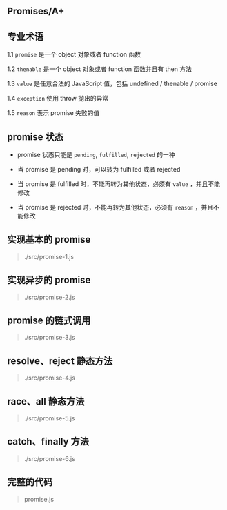 ## Promises/A+

## 专业术语

1.1 `promise` 是一个 object 对象或者 function 函数

1.2 `thenable` 是一个 object 对象或者 function 函数并且有 then 方法

1.3 `value` 是任意合法的 JavaScript 值，包括 undefined / thenable / promise

1.4 `exception` 使用 throw 抛出的异常

1.5 `reason` 表示 promise 失败的值

## promise 状态

- promise 状态只能是 `pending`, `fulfilled`, `rejected` 的一种

- 当 promise 是 pending 时，可以转为 fulfilled 或者 rejected

- 当 promise 是 fulfilled 时，不能再转为其他状态，必须有 `value` ，并且不能修改

- 当 promise 是 rejected 时，不能再转为其他状态，必须有 `reason` ，并且不能修改

## 实现基本的 promise

> ./src/promise-1.js

## 实现异步的 promise

> ./src/promise-2.js

## promise 的链式调用

> ./src/promise-3.js

## resolve、reject 静态方法

> ./src/promise-4.js

## race、all 静态方法

> ./src/promise-5.js

## catch、finally 方法

> ./src/promise-6.js

## 完整的代码

> promise.js
